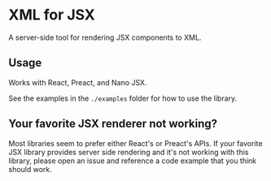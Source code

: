 # XML for JSX

A server-side tool for rendering JSX components to XML.

## Usage

Works with React, Preact, and Nano JSX.

See the examples in the `./examples` folder for how to use the library.

## Your favorite JSX renderer not working?

Most libraries seem to prefer either React's or Preact's APIs. If your favorite
JSX library provides server side rendering and it's not working with this
library, please open an issue and reference a code example that you think should
work.
